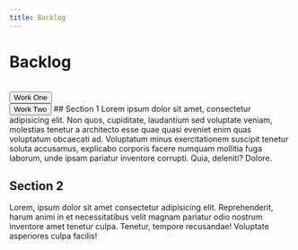 ```yaml
---
title: Backlog
---
```

# Backlog

<br>
<button> Work One </button>
<br>
<button> Work Two </button>
## Section 1
Lorem ipsum dolor sit amet, consectetur adipisicing elit. Non quos, cupiditate, laudantium sed voluptate veniam, molestias tenetur a architecto esse quae quasi eveniet enim quas voluptatum obcaecati ad. Voluptatum minus exercitationem suscipit tenetur soluta accusamus, explicabo corporis facere numquam mollitia fuga laborum, unde ipsam pariatur inventore corrupti. Quia, deleniti? Dolore.

## Section 2
Lorem, ipsum dolor sit amet consectetur adipisicing elit. Reprehenderit, harum animi in et necessitatibus velit magnam pariatur odio nostrum inventore amet tenetur culpa. Tenetur, tempore recusandae! Voluptate asperiores culpa facilis!


